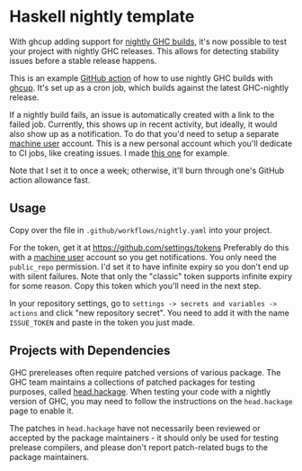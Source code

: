 # Haskell nightly template
With ghcup adding support for [nightly GHC builds](https://github.com/haskell/ghcup-hs/pull/825),
it's now possible to test your project with nightly GHC releases.
This allows for detecting stability issues before a stable release happens.

This is an example [GitHub action](https://github.com/features/actions)
of how to use nightly GHC builds
with [ghcup](https://www.haskell.org/ghcup/).
It's set up as a cron job,
which builds against the latest GHC-nightly release.

If a nightly build fails, an issue is automatically created
with a link to the failed job.
Currently, this shows up in recent activity,
but ideally, it would also show up as a notification.
To do that you'd need to setup a separate [machine user](https://docs.github.com/en/get-started/learning-about-github/types-of-github-accounts#personal-accounts)
account.
This is a new personal account which you'll dedicate to CI jobs,
like creating issues.
I made [this one](https://github.com/jappeace-sloth) for example.

Note that I set it to once a week; otherwise, it'll burn
through one's GitHub action allowance fast.

## Usage
Copy over the file in `.github/workflows/nightly.yaml`
into your project.

For the token, get it at https://github.com/settings/tokens
Preferably do this with a [machine user](https://docs.github.com/en/get-started/learning-about-github/types-of-github-accounts#personal-accounts)
account so you get notifications.
You only need the `public_repo` permission.
I'd set it to have infinite expiry so you don't end
up with silent failures.
Note that only the "classic" token supports infinite
expiry for some reason.
Copy this token which you'll need in the next step.

In your repository settings,
go to `settings -> secrets and variables -> actions`
and click "new repository secret".
You need to add it with the name `ISSUE_TOKEN`
and paste in the token you just made.

## Projects with Dependencies

GHC prereleases often require patched versions of various package.
The GHC team maintains a collections of patched packages for
testing purposes, called [head.hackage](https://ghc.gitlab.haskell.org/head.hackage/).
When testing your code with a nightly version of GHC, you may need
to follow the instructions on the `head.hackage` page to enable it.

The patches in `head.hackage` have not necessarily been reviewed
or accepted by the package maintainers - it should only be used for
testing prelease compilers, and please don't report patch-related bugs
to the package maintainers.
